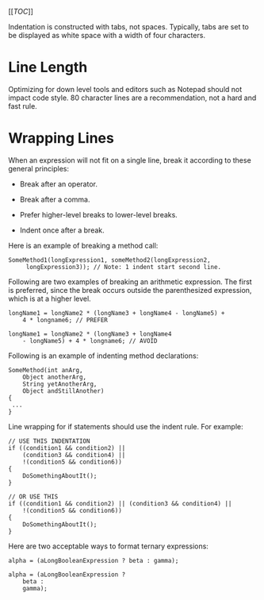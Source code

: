 [[_TOC_]]

Indentation is constructed with tabs, not spaces. Typically, tabs are set to be displayed as white space with a width of four characters.

# Line Length

Optimizing for down level tools and editors such as Notepad should not impact code style. 80 character lines are a recommendation, not a hard and fast rule.

# Wrapping Lines

When an expression will not fit on a single line, break it according to these general principles:

* Break after an operator.

* Break after a comma.

* Prefer higher-level breaks to lower-level breaks.

* Indent once after a break.

Here is an example of breaking a method call:

```
SomeMethod1(longExpression1, someMethod2(longExpression2,
     longExpression3)); // Note: 1 indent start second line.
```

Following are two examples of breaking an arithmetic expression. The first is preferred, since the break occurs outside the parenthesized expression, which is at a higher level.

```
longName1 = longName2 * (longName3 + longName4 - longName5) +
    4 * longname6; // PREFER

longName1 = longName2 * (longName3 + longName4
    - longName5) + 4 * longname6; // AVOID
```

Following is an example of indenting method declarations:

```
SomeMethod(int anArg,
    Object anotherArg,
    String yetAnotherArg,
    Object andStillAnother)
{
 ...
}
```

Line wrapping for if statements should use the indent rule. For example: 

```
// USE THIS INDENTATION
if ((condition1 && condition2) ||
    (condition3 && condition4) ||
    !(condition5 && condition6))
{
    DoSomethingAboutIt();
}

// OR USE THIS
if ((condition1 && condition2) || (condition3 && condition4) ||
    !(condition5 && condition6))
{
    DoSomethingAboutIt();
}
```

Here are two acceptable ways to format ternary expressions:

```
alpha = (aLongBooleanExpression ? beta : gamma);

alpha = (aLongBooleanExpression ?
    beta :
    gamma); 
```